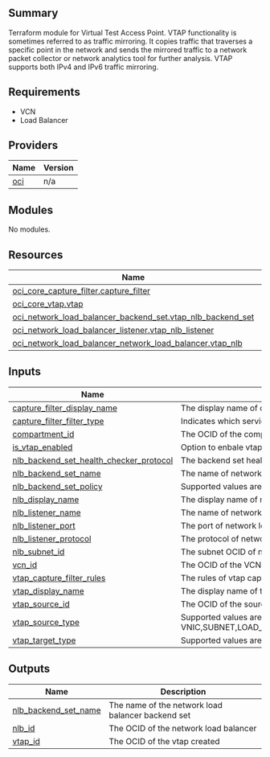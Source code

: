## Summary
Terraform module for Virtual Test Access Point. 
VTAP functionality is sometimes referred to as traffic mirroring. 
It copies traffic that traverses a specific point in the network and 
sends the mirrored traffic to a network packet collector or network analytics 
tool for further analysis. VTAP supports both IPv4 and IPv6 traffic mirroring.

## Requirements

* VCN
* Load Balancer

## Providers

| Name | Version |
|------|---------|
| <a name="provider_oci"></a> [oci](#provider\_oci) | n/a |

## Modules

No modules.

## Resources

| Name | Type |
|------|------|
| [oci_core_capture_filter.capture_filter](https://registry.terraform.io/providers/oracle/oci/latest/docs/resources/core_capture_filter) | resource |
| [oci_core_vtap.vtap](https://registry.terraform.io/providers/oracle/oci/latest/docs/resources/core_vtap) | resource |
| [oci_network_load_balancer_backend_set.vtap_nlb_backend_set](https://registry.terraform.io/providers/oracle/oci/latest/docs/resources/network_load_balancer_backend_set) | resource |
| [oci_network_load_balancer_listener.vtap_nlb_listener](https://registry.terraform.io/providers/oracle/oci/latest/docs/resources/network_load_balancer_listener) | resource |
| [oci_network_load_balancer_network_load_balancer.vtap_nlb](https://registry.terraform.io/providers/oracle/oci/latest/docs/resources/network_load_balancer_network_load_balancer) | resource |

## Inputs

| Name | Description | Type | Default | Required |
|------|-------------|------|---------|:--------:|
| <a name="input_capture_filter_display_name"></a> [capture\_filter\_display\_name](#input\_capture\_filter\_display\_name) | The display name of capture filter | `string` | n/a | yes |
| <a name="input_capture_filter_filter_type"></a> [capture\_filter\_filter\_type](#input\_capture\_filter\_filter\_type) | Indicates which service will use this capture filter | `string` | `"VTAP"` | no |
| <a name="input_compartment_id"></a> [compartment\_id](#input\_compartment\_id) | The OCID of the compartment containing the Vtap resource. | `string` | n/a | yes |
| <a name="input_is_vtap_enabled"></a> [is\_vtap\_enabled](#input\_is\_vtap\_enabled) | Option to enbale vtap | `bool` | `false` | no |
| <a name="input_nlb_backend_set_health_checker_protocol"></a> [nlb\_backend\_set\_health\_checker\_protocol](#input\_nlb\_backend\_set\_health\_checker\_protocol) | The backend set health checker protocol of network load balancer | `string` | `"TCP"` | no |
| <a name="input_nlb_backend_set_name"></a> [nlb\_backend\_set\_name](#input\_nlb\_backend\_set\_name) | The name of network load balancer backend set | `string` | n/a | yes |
| <a name="input_nlb_backend_set_policy"></a> [nlb\_backend\_set\_policy](#input\_nlb\_backend\_set\_policy) | Supported values are: FIVE\_TUPLE,THREE\_TUPLE,TWO\_TUPLE | `string` | `"FIVE_TUPLE"` | no |
| <a name="input_nlb_display_name"></a> [nlb\_display\_name](#input\_nlb\_display\_name) | The display name of network load balancer | `string` | n/a | yes |
| <a name="input_nlb_listener_name"></a> [nlb\_listener\_name](#input\_nlb\_listener\_name) | The name of network load balancer listener | `string` | n/a | yes |
| <a name="input_nlb_listener_port"></a> [nlb\_listener\_port](#input\_nlb\_listener\_port) | The port of network load balancer | `string` | `"4789"` | no |
| <a name="input_nlb_listener_protocol"></a> [nlb\_listener\_protocol](#input\_nlb\_listener\_protocol) | The protocol of network load balancer listener | `string` | `"UDP"` | no |
| <a name="input_nlb_subnet_id"></a> [nlb\_subnet\_id](#input\_nlb\_subnet\_id) | The subnet OCID of network load balancer | `string` | n/a | yes |
| <a name="input_vcn_id"></a> [vcn\_id](#input\_vcn\_id) | The OCID of the VCN | `string` | n/a | yes |
| <a name="input_vtap_capture_filter_rules"></a> [vtap\_capture\_filter\_rules](#input\_vtap\_capture\_filter\_rules) | The rules of vtap capture filter | `map(any)` | n/a | yes |
| <a name="input_vtap_display_name"></a> [vtap\_display\_name](#input\_vtap\_display\_name) | The display name of the vtap | `string` | n/a | yes |
| <a name="input_vtap_source_id"></a> [vtap\_source\_id](#input\_vtap\_source\_id) | The OCID of the source point where packets are captured. | `string` | n/a | yes |
| <a name="input_vtap_source_type"></a> [vtap\_source\_type](#input\_vtap\_source\_type) | Supported values are: VNIC,SUBNET,LOAD\_BALANCER,DB\_SYSTEM,EXADATA\_VM\_CLUSTER,AUTONOMOUS\_DATA\_WAREHOUSE. | `string` | n/a | yes |
| <a name="input_vtap_target_type"></a> [vtap\_target\_type](#input\_vtap\_target\_type) | Supported values are: VNIC,NETWORK\_LOAD\_BALANCER,IP\_ADDRESS | `string` | `"NETWORK_LOAD_BALANCER"` | no |

## Outputs

| Name | Description |
|------|-------------|
| <a name="output_nlb_backend_set_name"></a> [nlb\_backend\_set\_name](#output\_nlb\_backend\_set\_name) | The name of the network load balancer backend set |
| <a name="output_nlb_id"></a> [nlb\_id](#output\_nlb\_id) | The OCID of the network load balancer |
| <a name="output_vtap_id"></a> [vtap\_id](#output\_vtap\_id) | The OCID of the vtap created |
